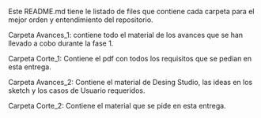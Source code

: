 Este README.md tiene le listado de files que contiene cada carpeta para el
mejor orden y entendimiento del repositorio. 

Carpeta Avances_1: contiene todo el material de los avances que se han llevado
a cobo durante la fase 1. 

Carpeta Corte_1: Contiene el pdf con todos los requisitos que se pedian en esta entrega. 

Carpeta Avances_2: Contiene el material de Desing Studio, las ideas en los sketch y 
los casos de Usuario requeridos. 

Carpeta Corte_2: Contiene el material que se pide en esta entrega. 
